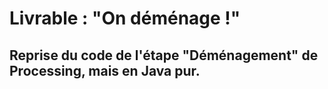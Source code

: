 # Livrable : "On déménage !"
## Reprise du code de l'étape "Déménagement" de Processing, mais en Java pur.
